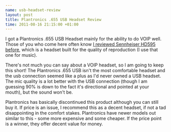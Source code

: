 ```yaml
--- 
name: usb-headset-review
layout: post
title: Plantronics .655 USB Headset Review
time: 2011-08-16 21:15:00 +01:00
---
```

I got a Plantronics .655 USB Headset mainly for the ability to do VOIP well. 
Those of you who come here often know [I reviewed Sennheiser HD595 before][Senn], 
which is a headset built for the quality of reproduction (I use that one for music).

There's not much you can say about a VOIP headset, so I am going to keep this short! 
The Plantronics .655 USB isn't the most comfortable headset and the usb connection 
seemed like a plus as I'd never owned a USB headset. The mic quality is a lot better 
with the USB connection (though I am guessing 90% is down to the fact it's directional 
and pointed at your mouth), but the sound won't be.

Plantronics has basically discontinued this product although you can still buy it. 
If price is an issue, I recommend this as a decent headset, if not a tad disappointing 
in the comfort stakes. Plantronics have newer models out similar to this - some more 
expensive and some cheaper. If the price point is a winner, they offer decent value for money.


[Senn]: http://neil.grogan.ie/2011/03/review.html